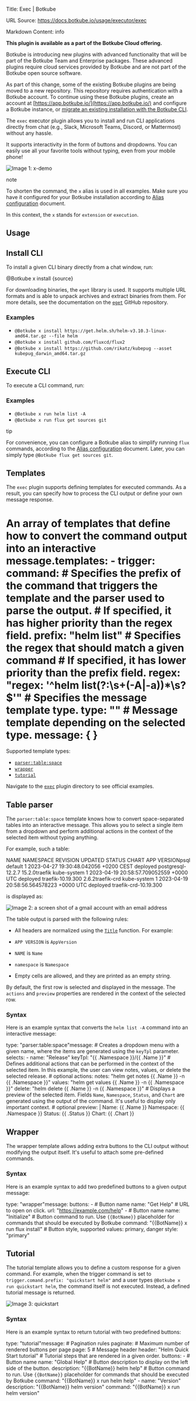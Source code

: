 Title: Exec | Botkube

URL Source: https://docs.botkube.io/usage/executor/exec

Markdown Content:
info

**This plugin is available as a part of the Botkube Cloud offering.**

Botkube is introducing new plugins with advanced functionality that will be part of the Botkube Team and Enterprise packages. These advanced plugins require cloud services provided by Botkube and are not part of the Botkube open source software.

As part of this change, some of the existing Botkube plugins are being moved to a new repository. This repository requires authentication with a Botkube account. To continue using these Botkube plugins, create an account at [https://app.botkube.io/](https://app.botkube.io/) and configure a Botkube instance, or [migrate an existing installation with the Botkube CLI](https://docs.botkube.io/cli/migrating-installation-to-botkube-cloud).

The `exec` executor plugin allows you to install and run CLI applications directly from chat (e.g., Slack, Microsoft Teams, Discord, or Mattermost) without any hassle.

It supports interactivity in the form of buttons and dropdowns. You can easily use all your favorite tools without typing, even from your mobile phone!

![Image 1: x-demo](https://docs.botkube.io/assets/images/demo-x-4688ed782a472e4effe166a85a55ec92.gif)

note

To shorten the command, the `x` alias is used in all examples. Make sure you have it configured for your Botkube installation according to [Alias configuration](https://docs.botkube.io/configuration/alias) document.

In this context, the `x` stands for `extension` or `execution`.

Usage
-----

Install CLI[​](#install-cli"DirectlinktoInstallCLI")
---------------------------------------------------------

To install a given CLI binary directly from a chat window, run:

@Botkube x install {source}

For downloading binaries, the `eget` library is used. It supports multiple URL formats and is able to unpack archives and extract binaries from them. For more details, see the documentation on the [`eget`](https://github.com/zyedidia/eget) GitHub repository.

### Examples[​](#examples"DirectlinktoExamples")

*   `@Botkube x install https://get.helm.sh/helm-v3.10.3-linux-amd64.tar.gz --file helm`
*   `@Botkube x install github.com/fluxcd/flux2`
*   `@Botkube x install https://github.com/rikatz/kubepug --asset kubepug_darwin_amd64.tar.gz`

Execute CLI[​](#execute-cli"DirectlinktoExecuteCLI")
---------------------------------------------------------

To execute a CLI command, run:

### Examples[​](#examples-1"DirectlinktoExamples")

*   `@Botkube x run helm list -A`
*   `@Botkube x run flux get sources git`

tip

For convenience, you can configure a Botkube alias to simplify running `flux` commands, according to the [Alias configuration](https://docs.botkube.io/configuration/alias) document. Later, you can simply type `@Botkube flux get sources git`.

Templates
---------

The `exec` plugin supports defining templates for executed commands. As a result, you can specify how to process the CLI output or define your own message response.

# An array of templates that define how to convert the command output into an interactive message.templates:  - trigger:      command:        # Specifies the prefix of the command that triggers the template and the parser used to parse the output.        # If specified, it has higher priority than the regex field.        prefix: "helm list"        # Specifies the regex that should match a given command        # If specified, it has lower priority than the prefix field.        regex: "regex: '^helm list(?:\s+(-A|-a))*\s?$'"    # Specifies the message template type.    type: ""    # Message template depending on the selected type.    message: { }

Supported template types:

*   [`parser:table:space`](#table-parser)
*   [`wrapper`](#wrapper)
*   [`tutorial`](#tutorial)

Navigate to the [`exec`](https://github.com/kubeshop/botkube/tree/main/cmd/executor/x/templates) plugin directory to see official examples.

Table parser[​](#table-parser"DirectlinktoTableparser")
------------------------------------------------------------

The `parser:table:space` template knows how to convert space-separated tables into an interactive message. This allows you to select a single item from a dropdown and perform additional actions in the context of the selected item without typing anything.

For example, such a table:

NAME        NAMESPACE   REVISION    UPDATED                                 STATUS      CHART                   APP VERSIONpsql        default     1           2023-04-27 19:30:48.042056 +0200 CEST   deployed    postgresql-12.2.7       15.2.0traefik     kube-system 1           2023-04-19 20:58:57.709052559 +0000 UTC deployed    traefik-10.19.300       2.6.2traefik-crd kube-system 1           2023-04-19 20:58:56.564578223 +0000 UTC deployed    traefik-crd-10.19.300

is displayed as:

![Image 2: a screen shot of a gmail account with an email address](https://docs.botkube.io/assets/images/parsed-space-table-06a88b31df0278fe1d0add0a533cad39.png)

The table output is parsed with the following rules:

*   All headers are normalized using the [`Title`](https://pkg.go.dev/golang.org/x/text/cases#Title) function. For example:

*   `APP VERSION` is `AppVersion`
*   `NAME` is `Name`
*   `namespace` is `Namespace`
*   Empty cells are allowed, and they are printed as an empty string.


By default, the first row is selected and displayed in the message. The `actions` and `preview` properties are rendered in the context of the selected row.

### Syntax[​](#syntax"DirectlinktoSyntax")

Here is an example syntax that converts the `helm list -A` command into an interactive message:

type: "parser:table:space"message:  # Creates a dropdown menu with a given name, where the items are generated using the `keyTpl` parameter.  selects:    - name: "Release"      keyTpl: "{{ .Namespace }}/{{ .Name }}"  # Defines additional actions that can be performed in the context of the selected item. In this example, the user can view notes, values, or delete the selected release.  # optional  actions:    notes: "helm get notes  {{ .Name }} -n {{ .Namespace }}"    values: "helm get values {{ .Name }} -n {{ .Namespace }}"    delete: "helm delete     {{ .Name }} -n {{ .Namespace }}"  # Displays a preview of the selected item. Fields `Name`, `Namespace`, `Status`, and `Chart` are generated using the output of the command. It's useful to display only important context.  # optional  preview: |    Name:        {{ .Name }}    Namespace:   {{ .Namespace }}    Status:      {{ .Status }}    Chart:       {{ .Chart }}

Wrapper[​](#wrapper"DirectlinktoWrapper")
---------------------------------------------

The wrapper template allows adding extra buttons to the CLI output without modifying the output itself. It's useful to attach some pre-defined commands.

### Syntax[​](#syntax-1"DirectlinktoSyntax")

Here is an example syntax to add two predefined buttons to a given output message:

type: "wrapper"message:  buttons:    - # Button name      name: "Get Help"      # URL to open on click.      url: "https://example.com/help"    - # Button name      name: "Initialize"      # Button command to run. Use `{{BotName}}` placeholder for commands that should be executed by Botkube      command: "{{BotName}} x run flux install"      # Button style, supported values: primary, danger      style: "primary"

Tutorial[​](#tutorial"DirectlinktoTutorial")
------------------------------------------------

The tutorial template allows you to define a custom response for a given command. For example, when the trigger command is set to `trigger.comand.prefix: "quickstart helm"` and a user types `@Botkube x run quickstart helm`, the command itself is not executed. Instead, a defined tutorial message is returned.

![Image 3: quickstart](https://docs.botkube.io/assets/images/x-quickstart-86393ed0336f9822d31c6ad970d586ce.png)

### Syntax[​](#syntax-2"DirectlinktoSyntax")

Here is an example syntax to return tutorial with two predefined buttons:

type: "tutorial"message:  # Pagination rules  paginate:    # Maximum number of rendered buttons per page    page: 5  # Message header  header: "Helm Quick Start tutorial"  # Tutorial steps that are rendered in a given order.  buttons:    - # Button name      name: "Global Help"      # Button description to display on the left side of the button.      description: "{{BotName}} helm help"      # Button command to run. Use `{{BotName}}` placeholder for commands that should be executed by Botkube      command: "{{BotName}} x run helm help"    - name: "Version"      description: "{{BotName}} helm version"      command: "{{BotName}} x run helm version"
